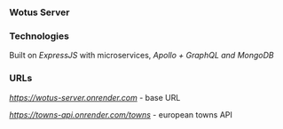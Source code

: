 ### Wotus Server  

### Technologies  

Built on *ExpressJS* with microservices, *Apollo + GraphQL and MongoDB*    

### URLs  

*https://wotus-server.onrender.com* - base URL    

*https://towns-api.onrender.com/towns* - european towns API    

